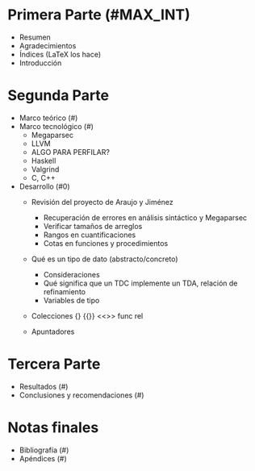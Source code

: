 # Primera Parte                  (#MAX_INT)
- Resumen                       
- Agradecimientos               
- Índices (LaTeX los hace)      
- Introducción                  

# Segunda Parte                  
- Marco teórico                  (#)
- Marco tecnológico              (#)
    - Megaparsec
    - LLVM
    - ALGO PARA PERFILAR?
    - Haskell
    - Valgrind
    - C, C++
- Desarrollo                     (#0)
    - Revisión del proyecto de Araujo y Jiménez
        - Recuperación de errores en análisis sintáctico y Megaparsec
        - Verificar tamaños de arreglos
        - Rangos en cuantificaciones
        - Cotas en funciones y procedimientos

    - Qué es un tipo de dato (abstracto/concreto)
        - Consideraciones
        - Qué significa que un TDC implemente un TDA, relación de refinamiento
        - Variables de tipo
    - Colecciones {} {{}} <<>> func rel
    - Apuntadores


# Tercera Parte                  
- Resultados                     (#)
- Conclusiones y recomendaciones (#)

# Notas finales                  
- Bibliografía                   (#)
- Apéndices                      (#)
